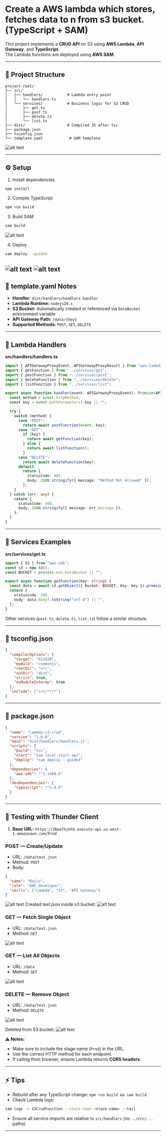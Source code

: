 
# Create a AWS lambda which stores, fetches data to n from s3 bucket. (TypeScript + SAM)

This project implements a **CRUD API** on S3 using **AWS Lambda**, **API Gateway**, and **TypeScript**.  
The Lambda functions are deployed using **AWS SAM**.

---

## 📁 Project Structure

```
project-root/
├── src/
│   ├── handlers/           # Lambda entry point
│   │   └── handlers.ts
│   └── services/           # Business logic for S3 CRUD
│       ├── get.ts
│       ├── post.ts
│       ├── delete.ts
│       └── list.ts
├── dist/                   # Compiled JS after tsc
├── package.json
├── tsconfig.json
└── template.yaml            # SAM template
```
![alt text](assets/image1.png)


---

## ⚙️ Setup

1. Install dependencies
```bash
npm install
```
2. Compile TypeScript
```bash
npm run build
```

3. Build SAM
```bash
sam build
```
![alt text](assets/image4.png)

4. Deploy
```bash
sam deploy --guided
```
![alt text](assets/image2.png)
![alt text](assets/image3.png)
---

## 📝 template.yaml Notes

- **Handler:** `dist/handlers/handlers.handler`  
- **Lambda Runtime:** `nodejs20.x`  
- **S3 Bucket:** Automatically created or referenced via `DataBucket` environment variable  
- **API Gateway Path:** `/data/{key}`  
- **Supported Methods:** `POST`, `GET`, `DELETE`

---

## 🔹 Lambda Handlers

**src/handlers/handlers.ts**
```ts
import { APIGatewayProxyEvent, APIGatewayProxyResult } from "aws-lambda";
import { getFunction } from "../services/get";
import { postFunction } from "../services/post";
import { deleteFunction } from "../services/delete";
import { listFunction } from "../services/list";

export async function handler(event: APIGatewayProxyEvent): Promise<APIGatewayProxyResult> {
  const method = event.httpMethod;
  const key = event.pathParameters?.key || "";

  try {
    switch (method) {
      case "POST":
        return await postFunction(event, key);
      case "GET":
        if (key) {
          return await getFunction(key);
        } else {
          return await listFunction();
        }
      case "DELETE":
        return await deleteFunction(key);
      default:
        return {
          statusCode: 405,
          body: JSON.stringify({ message: "Method Not Allowed" }),
        };
    }
  } catch (err: any) {
    return {
      statusCode: 500,
      body: JSON.stringify({ message: err.message }),
    };
  }
}
```

---

## 🔹 Services Examples

**src/services/get.ts**
```ts
import { S3 } from "aws-sdk";
const s3 = new S3();
const BUCKET = process.env.DataBucket || "";

export async function getFunction(key: string) {
  const data = await s3.getObject({ Bucket: BUCKET, Key: key }).promise();
  return {
    statusCode: 200,
    body: data.Body?.toString("utf-8") || "",
  };
}
```

Other services (`post.ts`, `delete.ts`, `list.ts`) follow a similar structure.

---

## 🔹 tsconfig.json

```json
{
  "compilerOptions": {
    "target": "ES2020",
    "module": "commonjs",
    "rootDir": "src",
    "outDir": "dist",
    "strict": true,
    "esModuleInterop": true
  },
  "include": ["src/**/*"]
}
```

---

## 🔹 package.json

```json
{
  "name": "lambda-s3-crud",
  "version": "1.0.0",
  "main": "dist/handlers/handlers.js",
  "scripts": {
    "build": "tsc",
    "start": "sam local start-api",
    "deploy": "sam deploy --guided"
  },
  "dependencies": {
    "aws-sdk": "^2.1488.0"
  },
  "devDependencies": {
    "typescript": "^5.4.0"
  }
}
```

---

## 🧪 Testing with Thunder Client

1. **Base URL:** `https://26pe7hjmt0.execute-api.us-west-1.amazonaws.com/Prod`

### POST — Create/Update
- URL: `/data/test.json`
- Method: `POST`
- Body:
```json
{
  "name": "Rajiv",
  "role": "AWS Developer",
  "skills": ["Lambda", "S3", "API Gateway"]
}
```
![alt text](assets/image6.png)
Created test.json inside s3 bucket: 
![alt text](assets/image7.png)


### GET — Fetch Single Object
- URL: `/data/test.json`
- Method: `GET`

![alt text](assets/image8.png)
### GET — List All Objects
- URL: `/data`
- Method: `GET`

![alt text](assets/image9.png)

### DELETE — Remove Object
- URL: `/data/test.json`
- Method: `DELETE`

![alt text](assets/image10.png)

Deleted from S3 bucket: 
![alt text](assets/image11.png)

**⚠️ Notes:**
- Make sure to include the stage name (`Prod`) in the URL.  
- Use the correct HTTP method for each endpoint.  
- If calling from browser, ensure Lambda returns **CORS headers**.

---

## ⚡ Tips

- Rebuild after any TypeScript change: `npm run build && sam build`  
- Check Lambda logs:
```bash
sam logs -n S3CrudFunction --stack-name <stack-name> --tail
```
- Ensure all service imports are relative to `src/handlers` (no `../src/...` paths)

---
